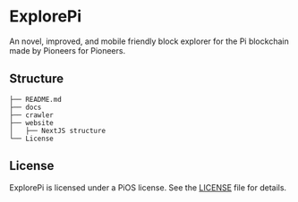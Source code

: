 # ExplorePi
An novel, improved, and mobile friendly block explorer for the Pi blockchain made by Pioneers for Pioneers.

## Structure

```
├── README.md
├── docs
├── crawler
├── website
│   ├── NextJS structure
└── License
```

## License

ExplorePi is licensed under a PiOS license. See the
[LICENSE](https://github.com/pi-apps/PiOS/blob/main/LICENSE) file
for details.
